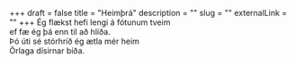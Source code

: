 +++
draft = false
title = "Heimþrá"
description = ""
slug = ""
externalLink = ""
+++
Ég flækst hefi lengi á fótunum tveim  
ef fæ ég þá enn til að hlíða.  
Þó úti sé stórhríð ég ætla mér heim  
Örlaga dísirnar bíða.  
